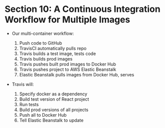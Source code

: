 # Section 10: A Continuous Integration Workflow for Multiple Images

* Our multi-container workflow:
    1. Push code to GitHub
    2. TravisCI automatically pulls repo
    3. Travis builds a test image, tests code
    4. Travis builds prod images
    5. Travis pushes built prod images to Docker Hub
    6. Travis pushes project to AWS Elastic Beanstalk
    7. Elastic Beanstalk pulls images from Docker Hub, serves

* Travis will:
    1. Specify docker as a dependency
    2. Build test version of React project
    3. Run tests
    4. Build prod versions of all projects
    5. Push all to Docker Hub
    6. Tell Elastic Beanstalk to update
